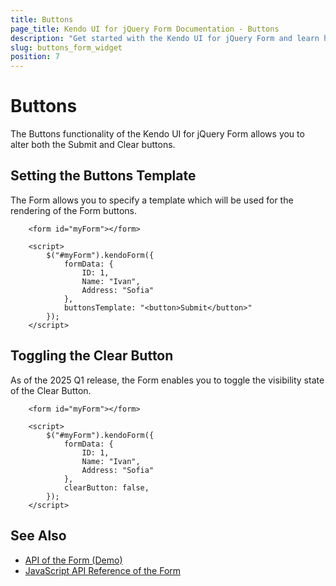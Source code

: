 ```yaml
---
title: Buttons
page_title: Kendo UI for jQuery Form Documentation - Buttons
description: "Get started with the Kendo UI for jQuery Form and learn how to configure the buttons."
slug: buttons_form_widget
position: 7
---
```


# Buttons

The Buttons functionality of the Kendo UI for jQuery Form allows you to alter both the Submit and Clear buttons.

## Setting the Buttons Template

The Form allows you to specify a template which will be used for the rendering of the Form buttons.

```dojo
    <form id="myForm"></form>

    <script>
        $("#myForm").kendoForm({
            formData: {
                ID: 1,
                Name: "Ivan",
                Address: "Sofia"
            },
            buttonsTemplate: "<button>Submit</button>"
        });
    </script>
```

## Toggling the Clear Button

As of the 2025 Q1 release, the Form enables you to toggle the visibility state of the Clear Button.

```dojo
    <form id="myForm"></form>

    <script>
        $("#myForm").kendoForm({
            formData: {
                ID: 1,
                Name: "Ivan",
                Address: "Sofia"
            },
            clearButton: false,
        });
    </script>
```

## See Also

* [API of the Form (Demo)](https://demos.telerik.com/kendo-ui/form/api)
* [JavaScript API Reference of the Form](/api/javascript/ui/form)
